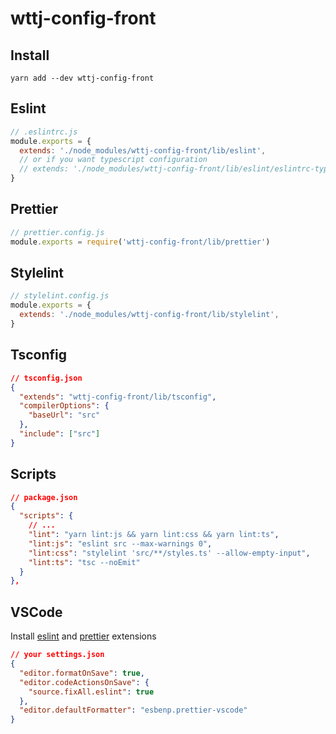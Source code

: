 # wttj-config-front

## Install

```
yarn add --dev wttj-config-front
```

## Eslint

```js
// .eslintrc.js
module.exports = {
  extends: './node_modules/wttj-config-front/lib/eslint',
  // or if you want typescript configuration
  // extends: './node_modules/wttj-config-front/lib/eslint/eslintrc-typescript',
}
```

## Prettier

```js
// prettier.config.js
module.exports = require('wttj-config-front/lib/prettier')
```

## Stylelint

```js
// stylelint.config.js
module.exports = {
  extends: './node_modules/wttj-config-front/lib/stylelint',
}
```

## Tsconfig

```json
// tsconfig.json
{
  "extends": "wttj-config-front/lib/tsconfig",
  "compilerOptions": {
    "baseUrl": "src"
  },
  "include": ["src"]
}
```

## Scripts

```json
// package.json
{
  "scripts": {
    // ...
    "lint": "yarn lint:js && yarn lint:css && yarn lint:ts",
    "lint:js": "eslint src --max-warnings 0",
    "lint:css": "stylelint 'src/**/styles.ts' --allow-empty-input",
    "lint:ts": "tsc --noEmit"
  }
},
```

## VSCode

Install [eslint](https://marketplace.visualstudio.com/items?itemName=dbaeumer.vscode-eslint) and [prettier](https://marketplace.visualstudio.com/items?itemName=esbenp.prettier-vscode) extensions

```json
// your settings.json
{
  "editor.formatOnSave": true,
  "editor.codeActionsOnSave": {
    "source.fixAll.eslint": true
  },
  "editor.defaultFormatter": "esbenp.prettier-vscode"
}
```

